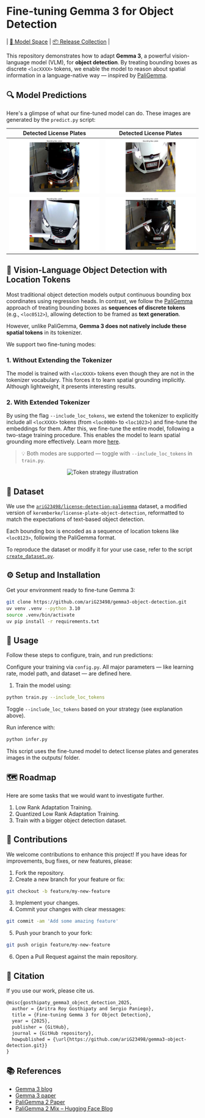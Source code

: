 # Fine-tuning Gemma 3 for Object Detection

| [🧠 Model Space](https://huggingface.co/spaces/ariG23498/gemma3-license-plate-detection) | [📦 Release Collection](https://huggingface.co/collections/ariG23498/gemma-3-object-detection-682469cb72084d8ab22460b3) |

This repository demonstrates how to adapt **Gemma 3**, a powerful vision-language model (VLM), for **object detection**. By treating bounding boxes as discrete `<locXXXX>` tokens, we enable the model to reason about spatial information in a language-native way — inspired by [PaliGemma](https://huggingface.co/papers/2412.03555).


## 🔍 Model Predictions

Here's a glimpse of what our fine-tuned model can do. These images are generated by the `predict.py` script:

| Detected License Plates            | Detected License Plates            |
| :--------------------------------: | :--------------------------------: |
|      ![](outputs/output_0.png)     |      ![](outputs/output_4.png)     |
|      ![](outputs/output_1.png)     |      ![](outputs/output_5.png)     |


## 🧠 Vision-Language Object Detection with Location Tokens

Most traditional object detection models output continuous bounding box coordinates using regression heads. In contrast, we follow the [PaliGemma](https://huggingface.co/blog/paligemma2mix) approach of treating bounding boxes as **sequences of discrete tokens** (e.g., `<loc0512>`), allowing detection to be framed as **text generation**.

However, unlike PaliGemma, **Gemma 3 does not natively include these spatial tokens** in its tokenizer.

We support two fine-tuning modes:

### 1. Without Extending the Tokenizer

The model is trained with `<locXXXX>` tokens even though they are not in the tokenizer vocabulary. This forces it to learn spatial grounding implicitly. Although lightweight, it presents interesting results.

### 2. With Extended Tokenizer

By using the flag `--include_loc_tokens`, we extend the tokenizer to explicitly include all `<locXXXX>` tokens (from `<loc0000>` to `<loc1023>`) and fine-tune the embeddings for them. After this, we fine-tune the entire model, following a two-stage training procedure. This enables the model to learn spatial grounding more effectively. Learn more [here](https://github.com/ariG23498/gemma3-object-detection/issues/19#issuecomment-2912310198).

> 💡 Both modes are supported — toggle with `--include_loc_tokens` in `train.py`.

<p align="center">
  <img width="500" src="https://github.com/user-attachments/assets/584428ed-72b9-46cd-b3b5-a97081ada79c" alt="Token strategy illustration"/>
</p>


## 📁 Dataset

We use the [`ariG23498/license-detection-paligemma`](https://huggingface.co/datasets/ariG23498/license-detection-paligemma) dataset, a modified version of `keremberke/license-plate-object-detection`, reformatted to match the expectations of text-based object detection.

Each bounding box is encoded as a sequence of location tokens like `<loc0123>`, following the PaliGemma format.

To reproduce the dataset or modify it for your use case, refer to the script [`create_dataset.py`](./create_dataset.py).


## ⚙️ Setup and Installation

Get your environment ready to fine-tune Gemma 3:

```bash
git clone https://github.com/ariG23498/gemma3-object-detection.git
uv venv .venv --python 3.10
source .venv/bin/activate
uv pip install -r requirements.txt
```

## 🔧 Usage

Follow these steps to configure, train, and run predictions:

Configure your training via `config.py`. All major parameters — like learning rate, model path, and dataset — are defined here.

1. Train the model using:

```bash
python train.py --include_loc_tokens
```

Toggle `--include_loc_tokens` based on your strategy (see explanation above).

Run inference with:

```bash
python infer.py
```

This script uses the fine-tuned model to detect license plates and generates images in the outputs/ folder.


## 🗺️ Roadmap

Here are some tasks that we would want to investigate further.

1. Low Rank Adaptation Training.
2. Quantized Low Rank Adaptation Training.
3. Train with a bigger object detection dataset.


## 🤝 Contributions

We welcome contributions to enhance this project! If you have ideas for improvements, bug fixes, or new features, please:

1. Fork the repository.
2. Create a new branch for your feature or fix:
```bash
git checkout -b feature/my-new-feature
```
3. Implement your changes.
4. Commit your changes with clear messages:
```bash
git commit -am 'Add some amazing feature'
```
5. Push your branch to your fork:
```bash
git push origin feature/my-new-feature
```
6. Open a Pull Request against the main repository.

## 📜 Citation

If you use our work, please cite us.
```
@misc{gosthipaty_gemma3_object_detection_2025,
  author = {Aritra Roy Gosthipaty and Sergio Paniego},
  title = {Fine-tuning Gemma 3 for Object Detection},
  year = {2025},
  publisher = {GitHub},
  journal = {GitHub repository},
  howpublished = {\url{https://github.com/ariG23498/gemma3-object-detection.git}}
}
```

## 📚 References

- [Gemma 3 blog](https://huggingface.co/blog/gemma3)
- [Gemma 3 paper](https://huggingface.co/papers/2503.19786)
- [PaliGemma 2 Paper](https://huggingface.co/papers/2412.03555)
- [PaliGemma 2 Mix – Hugging Face Blog](https://huggingface.co/blog/paligemma2mix)
